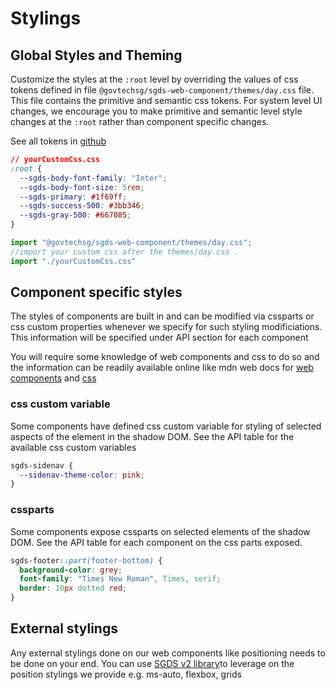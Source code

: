 # Stylings

## Global Styles and Theming

Customize the styles at the `:root` level by overriding the values of css tokens defined in file 
`@govtechsg/sgds-web-component/themes/day.css` file. This file contains the primitive and semantic css tokens. For system level UI changes, we encourage you to make primitive and semantic level style changes at the `:root` rather than component specific changes. 

See all tokens in [github](https://github.com/GovTechSG/sgds-web-component/blob/restructure-v2/src/themes/day.css) 

```css
// yourCustomCss.css
:root {
  --sgds-body-font-family: "Inter";
  --sgds-body-font-size: 5rem;
  --sgds-primary: #1f69ff;
  --sgds-success-500: #3bb346;
  --sgds-gray-500: #667085;
}
``` 
``` jsx
import "@govtechsg/sgds-web-component/themes/day.css";
//import your custom css after the themes/day.css .
import "./yourCustomCss.css"
```

## Component specific styles

The styles of components are built in and can be modified via cssparts or css custom properties whenever we specify for such styling modificiations. This information will be specified under API section for each component

You will require some knowledge of web components and css to do so and the information can be readily available online like mdn web docs for [web components](https://developer.mozilla.org/en-US/docs/Web/Web_Components) and [css](https://developer.mozilla.org/en-US/docs/Web/CSS)

### css custom variable

Some components have defined css custom variable for styling of selected aspects of the element in the shadow DOM. See the API table for the available css custom variables

```css
sgds-sidenav {
  --sidenav-theme-color: pink;
}
```

### cssparts

Some components expose cssparts on selected elements of the shadow DOM. See the API table for each component on the css parts exposed.

```css
sgds-footer::part(footer-bottom) {
  background-color: grey;
  font-family: "Times New Roman", Times, serif;
  border: 10px dotted red;
}
```


## External stylings

Any external stylings done on our web components like positioning needs to be done on your end. You can use [SGDS v2 library](https://designsystem.tech.gov.sg/get-started/)to leverage on the position stylings we provide e.g. ms-auto, flexbox, grids
